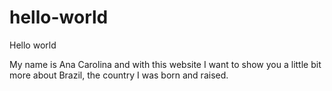 # hello-world

Hello world

My name is Ana Carolina and with this website I want to show you a little bit more about Brazil, the country I was born and raised. 

